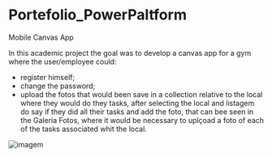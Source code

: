 # Portefolio_PowerPaltform
 Mobile Canvas App

In this academic project the goal was to develop a canvas app for a gym where the user/employee could:
- register himself; 
- change the password;
- upload the fotos that would been save in a collection relative to the local where they would do they tasks, after selecting the local and listagem do say if they did all their tasks and add the foto, that can bee seen in the Galeria Fotos, where it would be necessary to uplçoad a foto of each of the tasks associated whit the local.

![imagem](https://github.com/AnaFilipaTorres/Portefolio_PowerPaltform/assets/161728912/b79bd36c-deb0-453f-bb25-52350b233ce0)
